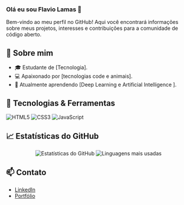 ### Olá eu sou Flavio Lamas 👋

Bem-vindo ao meu perfil no GitHub! Aqui você encontrará informações sobre meus projetos, interesses e contribuições para a comunidade de código aberto.

## 🚀 Sobre mim
- 🎓 Estudante de [Tecnologia].
- 💻 Apaixonado por [tecnologias code e animais].
- 🌱 Atualmente aprendendo [Deep Learning e Artificial Intelligence ].

## 🔧 Tecnologias & Ferramentas
![HTML5](https://img.shields.io/badge/-HTML5-E34F26?style=flat-square&logo=html5&logoColor=white)
![CSS3](https://img.shields.io/badge/-CSS3-1572B6?style=flat-square&logo=css3)
![JavaScript](https://img.shields.io/badge/-JavaScript-F7DF1E?style=flat-square&logo=javascript&logoColor=black)

## 📈 Estatísticas do GitHub
<p align="center">
  <img src="https://github-readme-stats.vercel.app/api?username=Viinxsz&show_icons=true&theme=radical" alt="Estatísticas do GitHub" />
  <img src="https://github-readme-stats.vercel.app/api/top-langs/?username=SEU_USUARIO&layout=compact&theme=radical" alt="Linguagens mais usadas" />
</p>

## 📫 Contato
- [LinkedIn](https://www.linkedin.com/in/flávio-lamas-73b2b6302/)
- [Portfólio](https://SEU_SITE.com)
<!--
**Viinxsz/Viinxsz** is a ✨ _special_ ✨ repository because its `README.md` (this file) appears on your GitHub profile.

Here are some ideas to get you started:

- 🔭 I’m currently working on ...
- 🌱 I’m currently learning ...
- 👯 I’m looking to collaborate on ...
- 🤔 I’m looking for help with ...
- 💬 Ask me about ...
- 📫 How to reach me: ...
- 😄 Pronouns: ...
- ⚡ Fun fact: ...
-->
